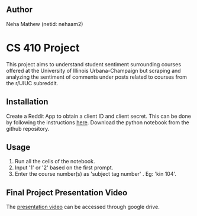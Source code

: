 ## Author

Neha Mathew (netid: nehaam2)


# CS 410 Project

This project aims to understand student sentiment surrounding courses offered at the University of Illinois Urbana-Champaign but scraping and analyzing the sentiment of comments under posts related to courses from the r/UIUC subreddit.

## Installation

Create a Reddit App to obtain a client ID and client secret. This can be done by following the instructions [here](https://towardsdatascience.com/how-to-use-the-reddit-api-in-python-5e05ddfd1e5c).
Download the python notebook from the github repository.

## Usage

1. Run all the cells of the notebook.
2. Input '1' or '2' based on the first prompt.
3. Enter the course number(s) as 'subject tag <space> number' . Eg: 'kin 104'.

## Final Project Presentation Video
The [presentation video](https://drive.google.com/file/d/1W102v9hIb_dJeXnK5Tk9TTxoI9I-V9uo/view?usp=share_link) can be accessed through google drive.


